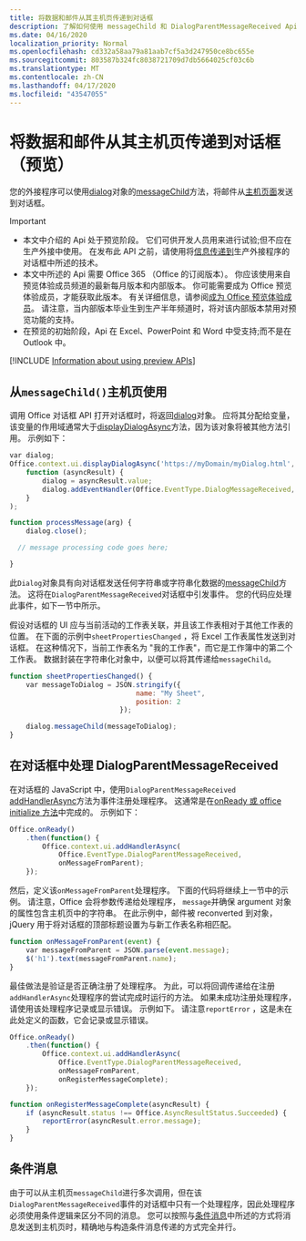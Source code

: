 ```yaml
---
title: 将数据和邮件从其主机页传递到对话框
description: 了解如何使用 messageChild 和 DialogParentMessageReceived Api 将数据传递到主机页中的对话框。
ms.date: 04/16/2020
localization_priority: Normal
ms.openlocfilehash: cd332a58aa79a81aab7cf5a3d247950ce8bc655e
ms.sourcegitcommit: 803587b324fc8038721709d7db5664025cf03c6b
ms.translationtype: MT
ms.contentlocale: zh-CN
ms.lasthandoff: 04/17/2020
ms.locfileid: "43547055"
---
```

# <a name="passing-data-and-messages-to-a-dialog-box-from-its-host-page-preview"></a>将数据和邮件从其主机页传递到对话框（预览）

您的外接程序可以使用[dialog](/javascript/api/office/office.dialog)对象的[messageChild](/javascript/api/office/office.dialog#messagechild-message-)方法，将邮件从[主机页面](dialog-api-in-office-add-ins.md#open-a-dialog-box-from-a-host-page)发送到对话框。

> [!Important]
>
> - 本文中介绍的 Api 处于预览阶段。 它们可供开发人员用来进行试验;但不应在生产外接中使用。 在发布此 API 之前，请使用将[信息传递到](dialog-api-in-office-add-ins.md#pass-information-to-the-dialog-box)生产外接程序的对话框中所述的技术。
> - 本文中所述的 Api 需要 Office 365 （Office 的订阅版本）。 你应该使用来自预览体验成员频道的最新每月版本和内部版本。 你可能需要成为 Office 预览体验成员，才能获取此版本。 有关详细信息，请参阅[成为 Office 预览体验成员](https://insider.office.com)。 请注意，当内部版本毕业生到生产半年频道时，将对该内部版本禁用对预览功能的支持。
> - 在预览的初始阶段，Api 在 Excel、PowerPoint 和 Word 中受支持;而不是在 Outlook 中。
>
> [!INCLUDE [Information about using preview APIs](../includes/using-preview-apis.md)]

## <a name="use-messagechild-from-the-host-page"></a>从`messageChild()`主机页使用

调用 Office 对话框 API 打开对话框时，将返回[dialog](/javascript/api/office/office.dialog)对象。 应将其分配给变量，该变量的作用域通常大于[displayDialogAsync](/javascript/api/office/office.ui#displaydialogasync-startaddress--callback-)方法，因为该对象将被其他方法引用。 示例如下：

```javascript
var dialog;
Office.context.ui.displayDialogAsync('https://myDomain/myDialog.html',
    function (asyncResult) {
        dialog = asyncResult.value;
        dialog.addEventHandler(Office.EventType.DialogMessageReceived, processMessage);
    }
);

function processMessage(arg) {
    dialog.close();

  // message processing code goes here;

}
```

此`Dialog`对象具有向对话框发送任何字符串或字符串化数据的[messageChild](/javascript/api/office/office.dialog#messagechild-message-)方法。 这将在`DialogParentMessageReceived`对话框中引发事件。 您的代码应处理此事件，如下一节中所示。

假设对话框的 UI 应与当前活动的工作表关联，并且该工作表相对于其他工作表的位置。 在下面的示例中`sheetPropertiesChanged` ，将 Excel 工作表属性发送到对话框。 在这种情况下，当前工作表名为 "我的工作表"，而它是工作簿中的第二个工作表。 数据封装在字符串化对象中，以便可以将其传递给`messageChild`。

```javascript
function sheetPropertiesChanged() {
    var messageToDialog = JSON.stringify({
                               name: "My Sheet",
                               position: 2
                           });

    dialog.messageChild(messageToDialog);
}
```

## <a name="handle-dialogparentmessagereceived-in-the-dialog-box"></a>在对话框中处理 DialogParentMessageReceived

在对话框的 JavaScript 中，使用`DialogParentMessageReceived` [addHandlerAsync](/javascript/api/office/office.ui#addhandlerasync-eventtype--handler--options--callback-)方法为事件注册处理程序。 这通常是在[onReady 或 office initialize 方法](initialize-add-in.md)中完成的。 示例如下：

```javascript
Office.onReady()
    .then(function() {
        Office.context.ui.addHandlerAsync(
            Office.EventType.DialogParentMessageReceived,
            onMessageFromParent);
    });
```

然后，定义该`onMessageFromParent`处理程序。 下面的代码将继续上一节中的示例。 请注意，Office 会将参数传递给处理程序， `message`并确保 argument 对象的属性包含主机页中的字符串。 在此示例中，邮件被 reconverted 到对象，jQuery 用于将对话框的顶部标题设置为与新工作表名称相匹配。

```javascript
function onMessageFromParent(event) {
    var messageFromParent = JSON.parse(event.message);
    $('h1').text(messageFromParent.name);
}
```

最佳做法是验证是否正确注册了处理程序。 为此，可以将回调传递给在注册`addHandlerAsync`处理程序的尝试完成时运行的方法。 如果未成功注册处理程序，请使用该处理程序记录或显示错误。 示例如下。 请注意`reportError` ，这是未在此处定义的函数，它会记录或显示错误。

```javascript
Office.onReady()
    .then(function() {
        Office.context.ui.addHandlerAsync(
            Office.EventType.DialogParentMessageReceived,
            onMessageFromParent,
            onRegisterMessageComplete);
    });

function onRegisterMessageComplete(asyncResult) {
    if (asyncResult.status !== Office.AsyncResultStatus.Succeeded) {
        reportError(asyncResult.error.message);
    }
}
```

## <a name="conditional-messaging"></a>条件消息

由于可以从主机页`messageChild`进行多次调用，但在该`DialogParentMessageReceived`事件的对话框中只有一个处理程序，因此处理程序必须使用条件逻辑来区分不同的消息。 您可以按照与[条件消息](dialog-api-in-office-add-ins.md#conditional-messaging)中所述的方式将消息发送到主机页时，精确地与构造条件消息传递的方式完全并行。
